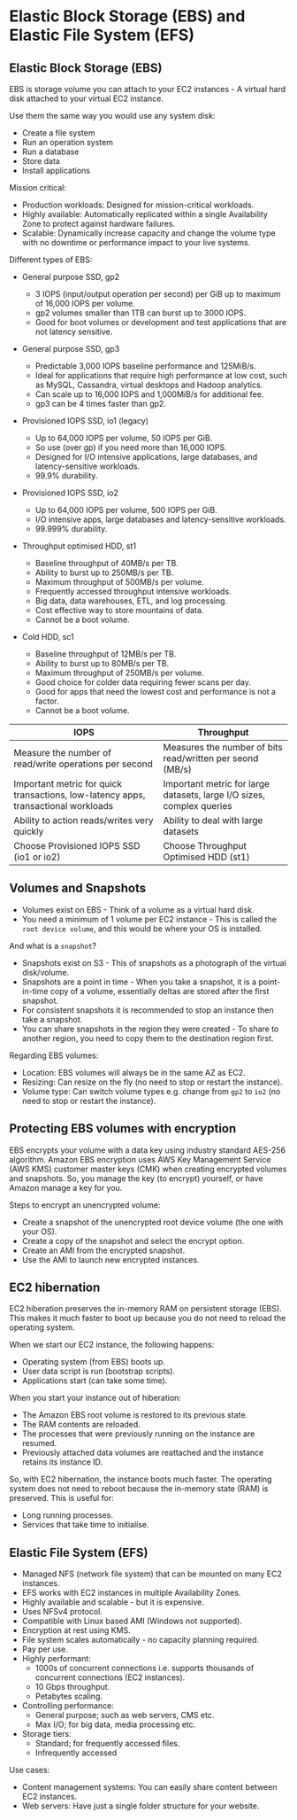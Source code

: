 # Elastic Block Storage (EBS) and Elastic File System (EFS)

## Elastic Block Storage (EBS)

EBS is storage volume you can attach to your EC2 instances - A virtual hard disk attached to your virtual EC2 instance.

Use them the same way you would use any system disk:
- Create a file system
- Run an operation system
- Run a database
- Store data
- Install applications

Mission critical:
- Production workloads: Designed for mission-critical workloads.
- Highly available: Automatically replicated within a single Availability Zone to protect against hardware failures.
- Scalable: Dynamically increase capacity and change the volume type with no downtime or performance impact to your live systems.

Different types of EBS:
- General purpose SSD, gp2
  - 3 IOPS (input/output operation per second) per GiB up to maximum of 16,000 IOPS per volume.
  - gp2 volumes smaller than 1TB can burst up to 3000 IOPS.
  - Good for boot volumes or development and test applications that are not latency sensitive.
- General purpose SSD, gp3
  - Predictable 3,000 IOPS baseline performance and 125MiB/s.
  - Ideal for applications that require high performance at low cost, such as MySQL, Cassandra, virtual desktops and Hadoop analytics.
  - Can scale up to 16,000 IOPS and 1,000MiB/s for additional fee.
  - gp3 can be 4 times faster than gp2.
- Provisioned IOPS SSD, io1 (legacy)
  - Up to 64,000 IOPS per volume, 50 IOPS per GiB.
  - So use (over gp) if you need more than 16,000 IOPS.
  - Designed for I/O intensive applications, large databases, and latency-sensitive workloads.
  - 99.9% durability.
- Provisioned IOPS SSD, io2
  - Up to 64,000 IOPS per volume, 500 IOPS per GiB.
  - I/O intensive apps, large databases and latency-sensitive workloads.
  - 99.999% durability.

- Throughput optimised HDD, st1
  - Baseline throughput of 40MB/s per TB.
  - Ability to burst up to 250MB/s per TB.
  - Maximum throughput of 500MB/s per volume.
  - Frequently accessed throughput intensive workloads.
  - Big data, data warehouses, ETL, and log processing.
  - Cost effective way to store mountains of data.
  - Cannot be a boot volume.
- Cold HDD, sc1
  - Baseline throughput of 12MB/s per TB.
  - Ability to burst up to 80MB/s per TB.
  - Maximum throughput of 250MB/s per volume.
  - Good choice for colder data requiring fewer scans per day.
  - Good for apps that need the lowest cost and performance is not a factor.
  - Cannot be a boot volume.

| IOPS                                                         | Throughput                                                   |
| ------------------------------------------------------------ | ------------------------------------------------------------ |
| Measure the number of read/write operations per second       | Measures the number of bits read/written per seond (MB/s)    |
| Important metric for quick transactions, low-latency apps, transactional workloads | Important metric for large datasets, large I/O sizes, complex queries |
| Ability to action reads/writes very quickly                  | Ability to deal with large datasets                          |
| Choose Provisioned IOPS SSD (io1 or io2)                     | Choose Throughput Optimised HDD (st1)                        |

## Volumes and Snapshots

- Volumes exist on EBS - Think of a volume as a virtual hard disk.
- You need a minimum of 1 volume per EC2 instance - This is called the `root device volume`, and this would be where your OS is installed.

And what is a `snapshot`?
- Snapshots exist on S3 - This of snapshots as a photograph of the virtual disk/volume.
- Snapshots are a point in time - When you take a snapshot, it is a point-in-time copy of a volume, essentially deltas are stored after the first snapshot.
- For consistent snapshots it is recommended to stop an instance then take a snapshot.
- You can share snapshots in the region they were created - To share to another region, you need to copy them to the destination region first.

Regarding EBS volumes:
- Location: EBS volumes will always be in the same AZ as EC2.
- Resizing: Can resize on the fly (no need to stop or restart the instance).
- Volume type: Can switch volume types e.g. change from `gp2` to `io2` (no need to stop or restart the instance).

## Protecting EBS volumes with encryption

EBS encrypts your volume with a data key using industry standard AES-256 algorithm.
Amazon EBS encryption uses AWS Key Management Service (AWS KMS) customer master keys (CMK) when creating encrypted volumes and snapshots.
So, you manage the key (to encrypt) yourself, or have Amazon manage a key for you.

Steps to encrypt an unencrypted volume:
- Create a snapshot of the unencrypted root device volume (the one with your OS).
- Create a copy of the snapshot and select the encrypt option.
- Create an AMI from the encrypted snapshot.
- Use the AMI to launch new encrypted instances.

## EC2 hibernation

EC2 hiberation preserves the in-memory RAM on persistent storage (EBS).
This makes it much faster to boot up because you do not need to reload the operating system.

When we start our EC2 instance, the following happens:
- Operating system (from EBS) boots up.
- User data script is run (bootstrap scripts).
- Applications start (can take some time).

When you start your instance out of hiberation:
- The Amazon EBS root volume is restored to its previous state.
- The RAM contents are reloaded.
- The processes that were previously running on the instance are resumed.
- Previously attached data volumes are reattached and the instance retains its instance ID.

So, with EC2 hibernation, the instance boots much faster.
The operating system does not need to reboot because the in-memory state (RAM) is preserved.
This is useful for:
- Long running processes.
- Services that take time to initialise.

## Elastic File System (EFS)

- Managed NFS (network file system) that can be mounted on many EC2 instances.
- EFS works with EC2 instances in multiple Availability Zones.
- Highly available and scalable - but it is expensive.
- Uses NFSv4 protocol.
- Compatible with Linux based AMI (Windows not supported).
- Encryption at rest using KMS.
- File system scales automatically - no capacity planning required.
- Pay per use.
- Highly performant:
  - 1000s of concurrent connections i.e. supports thousands of concurrent connections (EC2 instances).
  - 10 Gbps throughput.
  - Petabytes scaling.
- Controlling performance:
  - General purpose; such as web servers, CMS etc.
  - Max I/O; for big data, media processing etc.
- Storage tiers:
  - Standard; for frequently accessed files.
  - Infrequently accessed

Use cases:
- Content management systems: You can easily share content between EC2 instances.
- Web servers: Have just a single folder structure for your website.